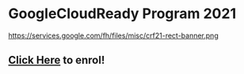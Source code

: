 # GoogleCloudReady Program 2021

https://services.google.com/fh/files/misc/crf21-rect-banner.png

## [Click Here](https://bit.ly/crf21-enrol) to enrol!

